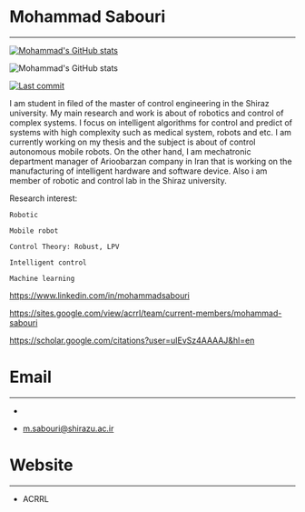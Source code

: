 # Mohammad Sabouri
--------------------------------------------------------------------------

[![Mohammad's GitHub stats](https://github-readme-stats.vercel.app/api?username=sabouri1994)](https://github.com/sabouri1994/github-readme-stats)

![Mohammad's GitHub stats](https://github-readme-stats.vercel.app/api?username=sabouri1994&show_icons=true&count_private=true)


[![Last commit](https://img.shields.io/github/last-commit/sabouri1994/Mohammad-Sabouri.svg?maxAge=1800)](https://github.com/sabouri1994/Mohammad-Sabouri/commits/main)


I am student in filed of the master of control engineering in the Shiraz university. 
My main research and work is about of robotics and control of complex systems. I focus on intelligent algorithms
for control and predict of systems with high complexity such as medical system, robots and etc.
I am currently working on my thesis and the subject is about of control autonomous mobile robots. 
On the other hand, I am mechatronic department manager of Arioobarzan company in Iran that is working 
on the manufacturing of intelligent hardware and software device. Also i am member of robotic and control lab in the Shiraz university.

Research interest:

    Robotic
    
    Mobile robot

    Control Theory: Robust, LPV

    Intelligent control 

    Machine learning 


https://www.linkedin.com/in/mohammadsabouri

https://sites.google.com/view/acrrl/team/current-members/mohammad-sabouri

https://scholar.google.com/citations?user=uIEvSz4AAAAJ&hl=en

# Email
--------------------------------

*

* m.sabouri@shirazu.ac.ir


# Website
---------------------------------

* ACRRL
